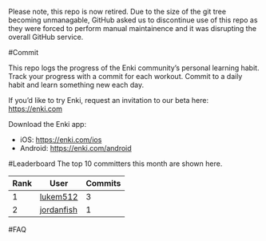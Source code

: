 Please note, this repo is now retired. Due to the size of the git tree becoming unmanagable, GitHub asked us to discontinue use of this repo as they were forced to perform manual maintainence and it was disrupting the overall GitHub service.

#Commit

This repo logs the progress of the Enki community’s personal learning habit. Track your progress with a commit for each workout. Commit to a daily habit and learn something new each day.

If you’d like to try Enki, request an invitation to our beta here: https://enki.com

Download the Enki app: 
 - iOS: https://enki.com/ios
 - Android: https://enki.com/android

#Leaderboard
The top 10 committers this month are shown here.

| Rank | User | Commits |
|------|------|---------|
|1|[lukem512](https://github.com/lukem512)|3|
|2|[jordanfish](https://github.com/jordanfish)|1|

#FAQ

